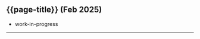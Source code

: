 ## {{page-title}} (Feb 2025)

- work-in-progress

---

<!-- 
double doseRate example
only free text example
patientInstruction
-->